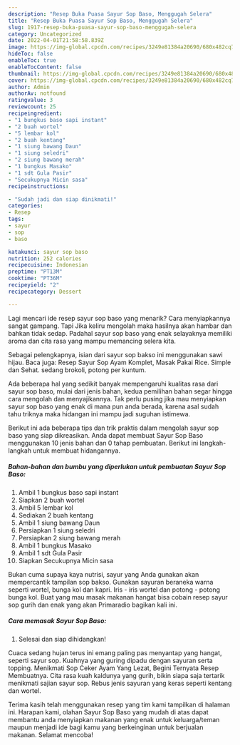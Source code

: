 ```yaml
---
description: "Resep Buka Puasa Sayur Sop Baso, Menggugah Selera"
title: "Resep Buka Puasa Sayur Sop Baso, Menggugah Selera"
slug: 1917-resep-buka-puasa-sayur-sop-baso-menggugah-selera
category: Uncategorized
date: 2022-04-01T21:58:58.839Z
image: https://img-global.cpcdn.com/recipes/3249e81384a20690/680x482cq70/sayur-sop-baso-foto-resep-utama.jpg
hideToc: false
enableToc: true
enableTocContent: false
thumbnail: https://img-global.cpcdn.com/recipes/3249e81384a20690/680x482cq70/sayur-sop-baso-foto-resep-utama.jpg
cover: https://img-global.cpcdn.com/recipes/3249e81384a20690/680x482cq70/sayur-sop-baso-foto-resep-utama.jpg
author: Admin
authorAv: notfound
ratingvalue: 3
reviewcount: 25
recipeingredient:
- "1 bungkus baso sapi instant"
- "2 buah wortel"
- "5 lembar kol"
- "2 buah kentang"
- "1 siung bawang Daun"
- "1 siung seledri"
- "2 siung bawang merah"
- "1 bungkus Masako"
- "1 sdt Gula Pasir"
- "Secukupnya Micin sasa"
recipeinstructions:

- "Sudah jadi dan siap dinikmati!"
categories:
- Resep
tags:
- sayur
- sop
- baso

katakunci: sayur sop baso 
nutrition: 252 calories
recipecuisine: Indonesian
preptime: "PT13M"
cooktime: "PT36M"
recipeyield: "2"
recipecategory: Dessert

---
```



Lagi mencari ide resep sayur sop baso yang menarik? Cara menyiapkannya sangat gampang. Tapi Jika keliru mengolah maka hasilnya akan hambar dan bahkan tidak sedap. Padahal sayur sop baso yang enak selayaknya memiliki aroma dan cita rasa yang mampu memancing selera kita.


Sebagai pelengkapnya, isian dari sayur sop bakso ini menggunakan sawi hijau. Baca juga: Resep Sayur Sop Ayam Komplet, Masak Pakai Rice. Simple dan Sehat. sedang brokoli, potong per kuntum.

Ada beberapa hal yang sedikit banyak mempengaruhi kualitas rasa dari sayur sop baso, mulai dari jenis bahan, kedua pemilihan bahan segar hingga cara mengolah dan menyajikannya. Tak perlu pusing jika mau menyiapkan sayur sop baso yang enak di mana pun anda berada, karena asal sudah tahu triknya maka hidangan ini mampu jadi suguhan istimewa.


Berikut ini ada beberapa tips dan trik praktis dalam mengolah sayur sop baso yang siap dikreasikan. Anda dapat membuat Sayur Sop Baso menggunakan 10 jenis bahan dan 0 tahap pembuatan. Berikut ini langkah-langkah untuk membuat hidangannya.

<!--inarticleads1-->

##### Bahan-bahan dan bumbu yang diperlukan untuk pembuatan Sayur Sop Baso:

1. Ambil 1 bungkus baso sapi instant
1. Siapkan 2 buah wortel
1. Ambil 5 lembar kol
1. Sediakan 2 buah kentang
1. Ambil 1 siung bawang Daun
1. Persiapkan 1 siung seledri
1. Persiapkan 2 siung bawang merah
1. Ambil 1 bungkus Masako
1. Ambil 1 sdt Gula Pasir
1. Siapkan Secukupnya Micin sasa


Bukan cuma supaya kaya nutrisi, sayur yang Anda gunakan akan mempercantik tampilan sop bakso. Gunakan sayuran beraneka warna seperti wortel, bunga kol dan kapri. Iris - iris wortel dan potong - potong bunga kol. Buat yang mau masak makanan hangat bisa cobain resep sayur sop gurih dan enak yang akan Primaradio bagikan kali ini. 

<!--inarticleads2-->

##### Cara memasak Sayur Sop Baso:


1. Selesai dan siap dihidangkan!

Cuaca sedang hujan terus ini emang paling pas menyantap yang hangat, seperti sayur sop. Kuahnya yang guring dipadu dengan sayuran serta topping. Menikmati Sop Ceker Ayam Yang Lezat, Begini Ternyata Resep Membuatnya. Cita rasa kuah kaldunya yang gurih, bikin siapa saja tertarik menikmati sajian sayur sop. Rebus jenis sayuran yang keras seperti kentang dan wortel. 

Terima kasih telah menggunakan resep yang tim kami tampilkan di halaman ini. Harapan kami, olahan Sayur Sop Baso yang mudah di atas dapat membantu anda menyiapkan makanan yang enak untuk keluarga/teman maupun menjadi ide bagi kamu yang berkeinginan untuk berjualan makanan. Selamat mencoba!
